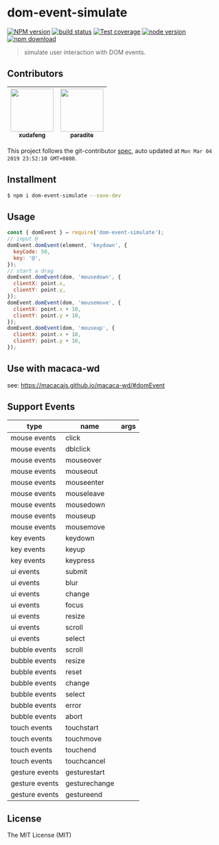 # dom-event-simulate

[![NPM version][npm-image]][npm-url]
[![build status][travis-image]][travis-url]
[![Test coverage][coveralls-image]][coveralls-url]
[![node version][node-image]][node-url]
[![npm download][download-image]][download-url]

[npm-image]: https://img.shields.io/npm/v/dom-event-simulate.svg?style=flat-square
[npm-url]: https://npmjs.org/package/dom-event-simulate
[travis-image]: https://img.shields.io/travis/macacajs/dom-event-simulate.svg?style=flat-square
[travis-url]: https://travis-ci.org/macacajs/dom-event-simulate
[coveralls-image]: https://img.shields.io/coveralls/macacajs/dom-event-simulate.svg?style=flat-square
[coveralls-url]: https://coveralls.io/r/macacajs/dom-event-simulate?branch=master
[node-image]: https://img.shields.io/badge/node.js-%3E=_8-green.svg?style=flat-square
[node-url]: http://nodejs.org/download/
[download-image]: https://img.shields.io/npm/dm/dom-event-simulate.svg?style=flat-square
[download-url]: https://npmjs.org/package/dom-event-simulate

> simulate user interaction with DOM events.

<!-- GITCONTRIBUTOR_START -->

## Contributors

|[<img src="https://avatars1.githubusercontent.com/u/1011681?v=4" width="100px;"/><br/><sub><b>xudafeng</b></sub>](https://github.com/xudafeng)<br/>|[<img src="https://avatars3.githubusercontent.com/u/1209810?v=4" width="100px;"/><br/><sub><b>paradite</b></sub>](https://github.com/paradite)<br/>|
| :---: | :---: |


This project follows the git-contributor [spec](https://github.com/xudafeng/git-contributor), auto updated at `Mon Mar 04 2019 23:52:10 GMT+0800`.

<!-- GITCONTRIBUTOR_END -->

## Installment

```bash
$ npm i dom-event-simulate --save-dev
```

## Usage

```javascript
const { domEvent } = require('dom-event-simulate');
// input @
domEvent.domEvent(element, 'keydown', {
  keyCode: 50,
  key: '@',
});
// start a drag
domEvent.domEvent(dom, 'mousedown', {
  clientX: point.x,
  clientY: point.y,
});
domEvent.domEvent(dom, 'mousemove', {
  clientX: point.x + 10,
  clientY: point.y + 10,
});
domEvent.domEvent(dom, 'mouseup', {
  clientX: point.x + 10,
  clientY: point.y + 10,
});
```

## Use with macaca-wd

see: https://macacajs.github.io/macaca-wd/#domEvent

## Support Events

| type | name | args |
| --- | --- | --- |
| mouse events | click | |
| mouse events | dblclick | |
| mouse events | mouseover | |
| mouse events | mouseout | |
| mouse events | mouseenter | |
| mouse events | mouseleave | |
| mouse events | mousedown | |
| mouse events | mouseup | |
| mouse events | mousemove | |
| key events | keydown | |
| key events | keyup | |
| key events | keypress | |
| ui events | submit | |
| ui events | blur | |
| ui events | change | |
| ui events | focus | |
| ui events | resize | |
| ui events | scroll | |
| ui events | select | |
| bubble events | scroll | |
| bubble events | resize | |
| bubble events | reset | |
| bubble events | change | |
| bubble events | select | |
| bubble events | error | |
| bubble events | abort | |
| touch events | touchstart | |
| touch events | touchmove | |
| touch events | touchend | |
| touch events | touchcancel | |
| gesture events | gesturestart | |
| gesture events | gesturechange | |
| gesture events | gestureend | |

## License

The MIT License (MIT)
